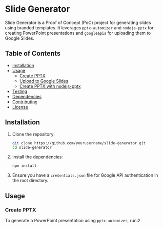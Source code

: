 # Slide Generator

Slide Generator is a Proof of Concept (PoC) project for generating slides using branded templates. It leverages `pptx-automizer` and `nodejs-pptx` for creating PowerPoint presentations and `googleapis` for uploading them to Google Slides.

## Table of Contents

- [Installation](#installation)
- [Usage](#usage)
  - [Create PPTX](#create-pptx)
  - [Upload to Google Slides](#upload-to-google-slides)
  - [Create PPTX with nodejs-pptx](#create-pptx-with-nodejs-pptx)
- [Testing](#testing)
- [Dependencies](#dependencies)
- [Contributing](#contributing)
- [License](#license)

## Installation

1. Clone the repository:
    ```sh
    git clone https://github.com/yourusername/slide-generator.git
    cd slide-generator
    ```

2. Install the dependencies:
    ```sh
    npm install
    ```

3. Ensure you have a `credentials.json` file for Google API authentication in the root directory.

## Usage

### Create PPTX

To generate a PowerPoint presentation using `pptx-automizer`, run:2